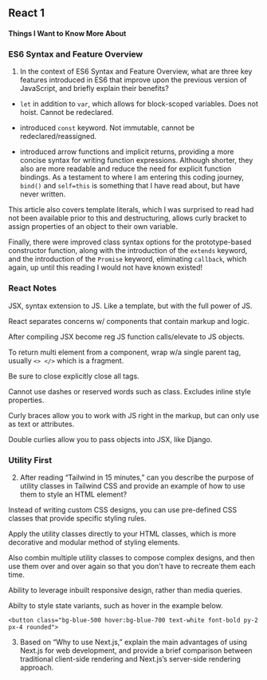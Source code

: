 ## React 1

#### Things I Want to Know More About


### ES6 Syntax and Feature Overview

1. In the context of ES6 Syntax and Feature Overview, what are three key features introduced in ES6 that improve upon the previous version of JavaScript, and briefly explain their benefits?

- `let` in addition to `var`, which allows for block-scoped variables. Does not hoist. Cannot be redeclared.

- introduced `const` keyword. Not immutable, cannot be redeclared/reassigned. 

- introduced arrow functions and implicit returns, providing a more concise syntax for writing function expressions. Although shorter, they also are more readable and reduce the need for explicit function bindings. As a testament to where I am entering this coding journey, `bind()` and `self=this` is something that I have read about, but have never written. 

This article also covers template literals, which I was surprised to read had not been available prior to this and destructuring, allows curly bracket to assign properties of an object to their own variable. 

Finally, there were improved class syntax options for the prototype-based constructor function, along with the introduction of the `extends` keyword, and the introduction of the `Promise` keyword, eliminating `callback`, which again, up until this reading I would not have known existed!

### React Notes

JSX, syntax extension to JS. Like a template, but with the full power of JS. 

React separates concerns w/ components that contain markup and logic. 

After compiling JSX become reg JS function calls/elevate to JS objects. 

To return multi element from a component, wrap w/a single parent tag, usually `<> </>`
which is a fragment. 

Be sure to close explicitly close all tags.

Cannot use dashes or reserved words such as class. Excludes inline style properties.

Curly braces allow you to work with JS right in the markup, but can only use as text or attributes. 

Double curlies allow you to pass objects into JSX, like Django. 


### Utility First

2. After reading “Tailwind in 15 minutes,” can you describe the purpose of utility classes in Tailwind CSS and provide an example of how to use them to style an HTML element?

Instead of writing custom CSS designs, you can use pre-defined CSS classes that provide specific styling rules. 

Apply the utility classes directly to your HTML classes, which is more decorative and modular method of styling elements. 

Also combin multiple utility classes to compose complex designs, and then use them over and over again so that you don't have to recreate them each time. 

Ability to leverage inbuilt responsive design, rather than media queries. 

Abilty to style state variants, such as hover in the example below.

`<button class="bg-blue-500 hover:bg-blue-700 text-white font-bold py-2 px-4 rounded">`

3. Based on “Why to use Next.js,” explain the main advantages of using Next.js for web development, and provide a brief comparison between traditional client-side rendering and Next.js’s server-side rendering approach.
